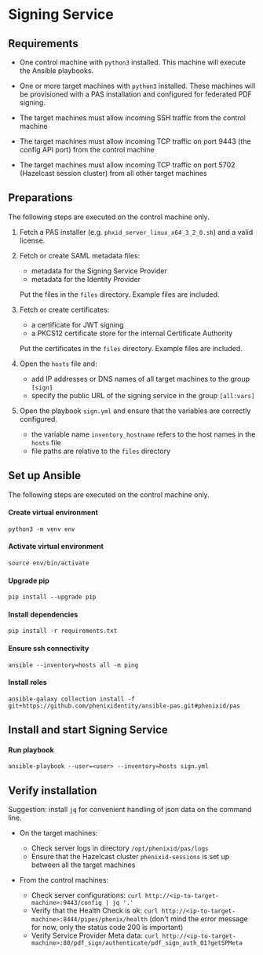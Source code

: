 # Signing Service

## Requirements

 - One control machine with `python3` installed. This machine will execute the Ansible playbooks.
 
 - One or more target machines with `python3` installed. These machines will be provisioned with a PAS installation and configured for federated PDF signing.
 
 - The target machines must allow incoming SSH traffic from the control machine
 
 - The target machines must allow incoming TCP traffic on port 9443 (the config API port) from the control machine
 
  - The target machines must allow incoming TCP traffic on port 5702 (Hazelcast session cluster) from all other target machines
 
## Preparations

The following steps are executed on the control machine only.
 
1) Fetch a PAS installer (e.g. `phxid_server_linux_x64_3_2_0.sh`) and a valid license.

1) Fetch or create SAML metadata files:
     - metadata for the Signing Service Provider 
     - metadata for the Identity Provider
     
   Put the files in the `files` directory. Example files are included.

1) Fetch or create certificates:
     - a certificate for JWT signing 
     - a PKCS12 certificate store for the internal Certificate Authority

     Put the certificates in the `files` directory. Example files are included.
     
1) Open the `hosts` file and: 
     - add IP addresses or DNS names of all target machines to the group `[sign]`
     - specify the public URL of the signing service in the group `[all:vars]`
     
1) Open the playbook `sign.yml` and ensure that the variables are correctly configured.
     - the variable name `inventory_hostname` refers to the host names in the `hosts` file
     - file paths are relative to the `files` directory

## Set up Ansible 

The following steps are executed on the control machine only.

#### Create virtual environment

```
python3 -m venv env
```

#### Activate virtual environment
```
source env/bin/activate
```

#### Upgrade pip
```
pip install --upgrade pip
```

#### Install dependencies
```
pip install -r requirements.txt
```

#### Ensure ssh connectivity
```
ansible --inventory=hosts all -m ping
```

#### Install roles
```
ansible-galaxy collection install -f git+https://github.com/phenixidentity/ansible-pas.git#phenixid/pas
```

## Install and start Signing Service

#### Run playbook
```
ansible-playbook --user=<user> --inventory=hosts sign.yml
```

## Verify installation

Suggestion: install `jq` for convenient handling of json data on the command line.

 - On the target machines:
    - Check server logs in directory `/opt/phenixid/pas/logs`
    - Ensure that the Hazelcast cluster `phenixid-sessions` is set up between all the target machines
 
 - From the control machines: 
    - Check server configurations: `curl http://<ip-to-target-machine>:9443/config | jq '.'`
    - Verify that the Health Check is ok: `curl http://<ip-to-target-machine>:8444/pipes/phenix/health` (don't mind the error message for now, only the status code 200 is important)
    - Verify Service Provider Meta data: `curl http://<ip-to-target-machine>:80/pdf_sign/authenticate/pdf_sign_auth_01?getSPMeta`